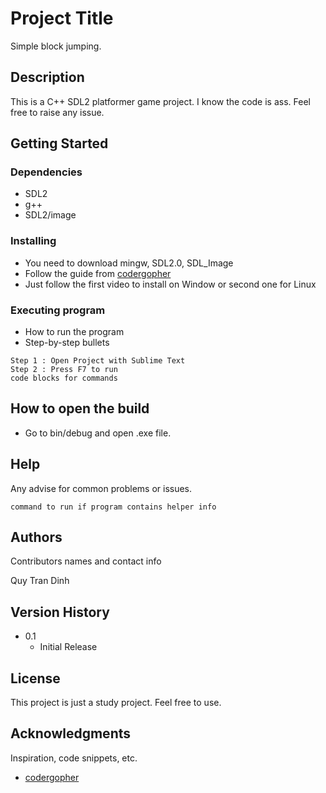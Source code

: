 # Project Title

Simple block jumping.

## Description

This is a C++ SDL2 platformer game project. I know the code is ass. Feel free to raise any issue.

## Getting Started

### Dependencies

* SDL2
* g++
* SDL2/image

### Installing

* You need to download mingw, SDL2.0, SDL_Image
* Follow the guide from [codergopher](https://www.youtube.com/channel/UCfiC4q3AahU4Io-s83-CIbQ)
* Just follow the first video to install on Window or second one for Linux
### Executing program

* How to run the program
* Step-by-step bullets
```
Step 1 : Open Project with Sublime Text
Step 2 : Press F7 to run
code blocks for commands
```
## How to open the build
* Go to bin/debug and open .exe file. 

## Help

Any advise for common problems or issues.
```
command to run if program contains helper info
```

## Authors

Contributors names and contact info

Quy Tran Dinh
<!-- ex. [@DomPizzie](https://twitter.com/dompizzie) -->

## Version History

* 0.1
    * Initial Release

## License

This project is just a study project. Feel free to use.

## Acknowledgments

Inspiration, code snippets, etc.
* [codergopher](https://www.youtube.com/channel/UCfiC4q3AahU4Io-s83-CIbQ)